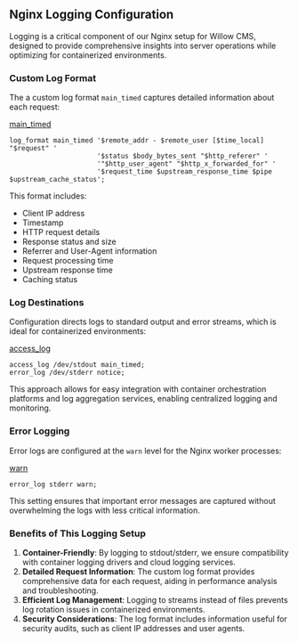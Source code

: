 ## Nginx Logging Configuration

Logging is a critical component of our Nginx setup for Willow CMS, designed to provide comprehensive insights into server operations while optimizing for containerized environments.

### Custom Log Format

The a custom log format `main_timed` captures detailed information about each request:

[main_timed](https://github.com/matthewdeaves/willow_cms_production_deployment/blob/83002d95c36d4a6566ac8e644b90918d7fcbfb0d/config/nginx/nginx.conf#L15)

```nginx
log_format main_timed '$remote_addr - $remote_user [$time_local] "$request" '
                      '$status $body_bytes_sent "$http_referer" '
                      '"$http_user_agent" "$http_x_forwarded_for" '
                      '$request_time $upstream_response_time $pipe $upstream_cache_status';
```

This format includes:
- Client IP address
- Timestamp
- HTTP request details
- Response status and size
- Referrer and User-Agent information
- Request processing time
- Upstream response time
- Caching status

### Log Destinations

Configuration directs logs to standard output and error streams, which is ideal for containerized environments:

[access_log](https://github.com/matthewdeaves/willow_cms_production_deployment/blob/83002d95c36d4a6566ac8e644b90918d7fcbfb0d/config/nginx/nginx.conf#L20)

```nginx
access_log /dev/stdout main_timed;
error_log /dev/stderr notice;
```

This approach allows for easy integration with container orchestration platforms and log aggregation services, enabling centralized logging and monitoring.

### Error Logging

Error logs are configured at the `warn` level for the Nginx worker processes:

[warn](https://github.com/matthewdeaves/willow_cms_production_deployment/blob/83002d95c36d4a6566ac8e644b90918d7fcbfb0d/config/nginx/nginx.conf#L2)

```nginx
error_log stderr warn;
```

This setting ensures that important error messages are captured without overwhelming the logs with less critical information.

### Benefits of This Logging Setup

1. **Container-Friendly**: By logging to stdout/stderr, we ensure compatibility with container logging drivers and cloud logging services.
2. **Detailed Request Information**: The custom log format provides comprehensive data for each request, aiding in performance analysis and troubleshooting.
3. **Efficient Log Management**: Logging to streams instead of files prevents log rotation issues in containerized environments.
4. **Security Considerations**: The log format includes information useful for security audits, such as client IP addresses and user agents.